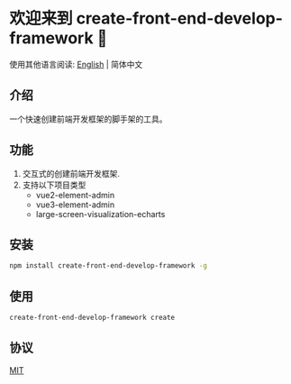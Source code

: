 # 欢迎来到 create-front-end-develop-framework 👋

使用其他语言阅读: [English](./README.md) | 简体中文

## 介绍

一个快速创建前端开发框架的脚手架的工具。

## 功能

  1. 交互式的创建前端开发框架.
  2. 支持以下项目类型
      - vue2-element-admin
      - vue3-element-admin
      - large-screen-visualization-echarts

## 安装
```bash
npm install create-front-end-develop-framework -g
```
## 使用
```bash
create-front-end-develop-framework create
```
## 协议

[MIT](./LICENSE)